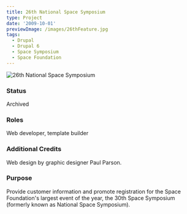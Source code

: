 ```yaml
---
title: 26th National Space Symposium
type: Project
date: '2009-10-01'
previewImage: /images/26thFeature.jpg
tags:
  - Drupal
  - Drupal 6
  - Space Symposium
  - Space Foundation
---
```

![26th National Space Symposium](/images/26thTop.jpg)

### Status

Archived

### Roles

Web developer, template builder

### Additional Credits

Web design by graphic designer Paul Parson.

### Purpose

Provide customer information and promote registration for the Space Foundation's largest event of the year, the 30th Space Symposium (formerly known as National Space Symposium).
